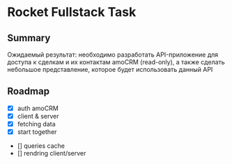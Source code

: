 # Rocket Fullstack Task

## Summary

Ожидаемый результат: необходимо разработать API-приложение для доступа к сделкам и их контактам amoCRM (read-only), а также сделать небольшое представление, которое будет использовать данный API

## Roadmap

- [x] auth amoCRM
- [x] client & server
- [x] fetching data
- [x] start together
- [] queries cache
- [] rendring client/server
